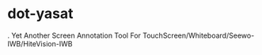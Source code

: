 # dot-yasat
. Yet Another Screen Annotation Tool For TouchScreen/Whiteboard/Seewo-IWB/HiteVision-IWB
